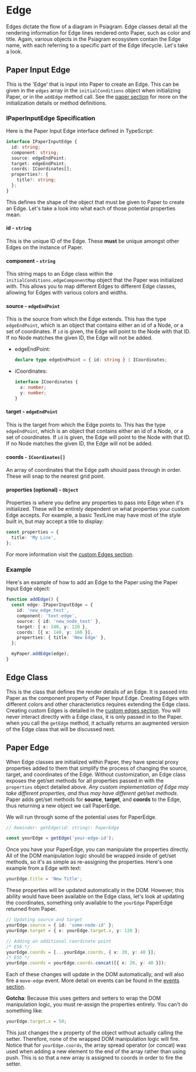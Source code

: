 # Edge

Edges dictate the flow of a diagram in Psiagram. Edge classes detail all the rendering information for Edge lines rendered onto Paper, such as color and title. Again, various objects in the Psiagram ecosystem contain the Edge name, with each referring to a specific part of the Edge lifecycle. Let's take a look.

## Paper Input Edge

This is the 'Edge' that is input into Paper to create an Edge. This can be given in the `edges` array in the `initialConditions` object when initializing Paper, or in the `addEdge` method call. See the [paper section](paper.md) for more on the initialization details or method definitions.

### IPaperInputEdge Specification

Here is the Paper Input Edge interface defined in TypeScript:

```typescript
interface IPaperInputEdge {
  id: string;
  component: string;
  source: edgeEndPoint;
  target: edgeEndPoint;
  coords: ICoordinates[];
  properties?: {
    title?: string;
  };
}
```

This defines the shape of the object that must be given to Paper to create an Edge. Let's take a look into what each of those potential properties mean.

#### id - `string`

This is the unique ID of the Edge. These **must** be unique amongst other Edges on the instance of Paper.

#### component - `string`

This string maps to an Edge class within the `initialConditions.edgeComponentMap` object that the Paper was initialized with. This allows you to map different Edges to different Edge classes, allowing for Edges with various colors and widths.

#### source - `edgeEndPoint`

This is the source from which the Edge extends. This has the type `edgeEndPoint`, which is an object that contains either an id of a Node, or a set of coordinates. If `id` is given, the Edge will point to the Node with that ID. If no Node matches the given ID, the Edge will not be added.

* edgeEndPoint:

  ```typescript
  declare type edgeEndPoint = { id: string } | ICoordinates;
  ```

* iCoordinates:

  ```typescript
  interface ICoordinates {
    x: number;
    y: number;
  }
  ```

#### target - `edgeEndPoint`

This is the target from which the Edge points to. This has the type `edgeEndPoint`, which is an object that contains either an id of a Node, or a set of coordinates. If `id` is given, the Edge will point to the Node with that ID. If no Node matches the given ID, the Edge will not be added.

#### coords - `ICoordinates[]`

An array of coordinates that the Edge path should pass through in order. These will snap to the nearest grid point.

#### properties \(optional\) - `Object`

Properties is where you define any properties to pass into Edge when it's initialized. These will be entirely dependent on what properties your custom Edge accepts. For example, a basic TextLine may have most of the style built in, but may accept a title to display:

```typescript
const properties = {
  title: 'My Line',
};
```

For more information visit the [custom Edges section](../in-depth/custom-edges.md).

### Example

Here's an example of how to add an Edge to the Paper using the Paper Input Edge object:

```typescript
function addEdge() {
  const edge: IPaperInputEdge = {
    id: 'new_edge_test',
    component: 'text-edge',
    source: { id: 'new_node_test' },
    target: { x: 240, y: 120 },
    coords: [{ x: 140, y: 160 }],
    properties: { title: 'New Edge' },
  };

  myPaper.addEdge(edge);
}
```

## Edge Class

This is the class that defines the render details of an Edge. It is passed into Paper as the component property of Paper Input Edge. Creating Edges with different colors and other characteristics requires extending the Edge class. Creating custom Edges is detailed in the [custom edges section](../in-depth/custom-edges.md). You will never interact directly with a Edge class, it is only passed in to the Paper. when you call the `getEdge` method, it actually returns an augmented version of the Edge class that will be discussed next.

## Paper Edge

When Edge classes are initialized within Paper, they have special proxy properties added to them that simplify the process of changing the source, target, and coordinates of the Edge. Without customization, an Edge class exposes the get/set methods for all properties passed in with the `properties` object detailed above. _Any custom implementation of Edge may take different properties, and thus may have different get/set methods_. Paper adds get/set methods for **source**, **target**, and **coords** to the Edge, thus returning a new object we call PaperEdge.

We will run through some of the potential uses for PaperEdge.

```typescript
// Reminder: getEdge(id: string): PaperEdge

const yourEdge = getEdge('your-edge-id');
```

Once you have your PaperEdge, you can manipulate the properties directly. All of the DOM manipulation logic should be wrapped inside of get/set methods, so it's as simple as re-assigning the properties. Here's one example from a Edge with text:

```typescript
yourEdge.title = 'New Title';
```

These properties will be updated automatically in the DOM. However, this ability would have been available on the Edge class, let's look at updating the coordinates, something only available to the `yourEdge` PaperEdge returned from Paper.

```typescript
// Updating source and target
yourEdge.source = { id: 'some-node-id' };
yourEdge.target = { x: yourEdge.target.x, y: 120 };

// Adding an additional coordinate point
/* ES6 */
yourEdge.coords = [...yourEdge.coords, { x: 20, y: 40 }];
/* ES5 */
yourEdge.coords = yourEdge.coords.concat([{ x: 20, y: 40 }]);
```

Each of these changes will update in the DOM automatically, and will also fire a `move-edge` event. More detail on events can be found in the [events section](../in-depth/events.md).

**Gotcha**: Because this uses getters and setters to wrap the DOM manipulation logic, you must re-assign the properties entirely. You can't do something like:

```typescript
yourEdge.target.x = 50;
```

This just changes the x property of the object without actually calling the setter. Therefore, none of the wrapped DOM manipulation logic will fire. Notice that for `yourEdge.coords`, the array spread operator \(or concat\) was used when adding a new element to the end of the array rather than using push. This is so that a new array is assigned to coords in order to fire the setter.

